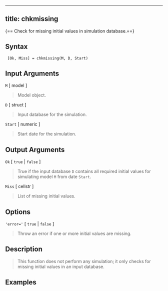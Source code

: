 
---
title: chkmissing
---

{== Check for missing initial values in simulation database.==}

 ## Syntax

     [Ok, Miss] = chkmissing(M, D, Start)


 ## Input Arguments

  `M` [ model ]  
>
> Model object.
>

  `D` [ struct ]  
>
> Input database for the simulation.
>

  `Start` [ numeric ] 
>
> Start date for the simulation.
>

 ## Output Arguments

  `Ok` [ `true` | `false` ] 
>
> True if the input database `D` contains
> all required initial values for simulating model `M` from date `Start`.
>

  `Miss` [ cellstr ] 
>
> List of missing initial values.
>

 ## Options

  `'error='` [ `true` | `false` ] 
>
> Throw an error if one or more
> initial values are missing.
>

 ## Description
>
> This function does not perform any simulation; it only checks for missing
> initial values in an input database.
>

 ## Examples
